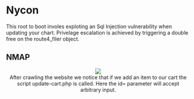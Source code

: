 # Nycon
This root to boot involes exploting an Sql Injection vulnerability when updating your chart. Privelage escalation 
is achieved by triggering a double free on the route4_filer object. 

## NMAP
<p align="center">
<img src="CTF_Writeups/tree/main/resources/nmap.png">
<br>
  After crawling the website we notice that if we add an item to our cart the script update-cart.php is called. Here the id= parameter will accept arbitrary input. 
  
 
